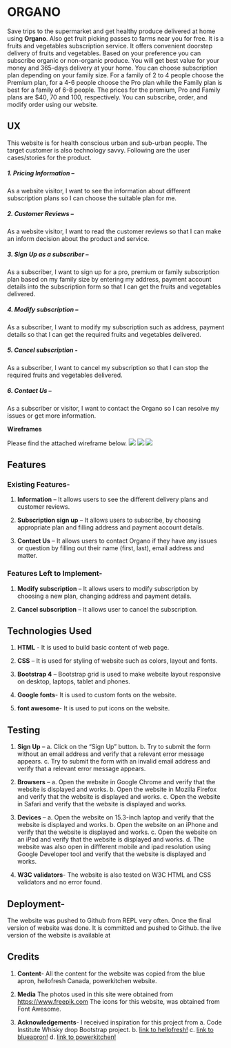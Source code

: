 # **ORGANO**

Save trips to the supermarket and get healthy produce delivered at home using **Organo**. Also get fruit picking passes to farms near you for free.    It is a fruits and vegetables subscription service. It offers convenient doorstep delivery of fruits and vegetables. 
Based on your preference you can subscribe organic or non-organic produce. You will get best value for your money and 365-days delivery at your home. 
You can choose subscription plan depending on your family size. For a family of 2 to 4 people choose the Premium plan, for a 4-6 people choose the Pro plan while the Family plan is best for a family of 6-8 people. The prices for the premium, Pro and Family plans are $40, 70 and 100, respectively. 
You can subscribe, order, and modify order using our website. 


## **UX**


This website is for health conscious urban and sub-urban people. The target customer is also technology savvy. Following are the user cases/stories for the product.

  ##### 1. Pricing Information – 
  As a website visitor, I want to see the information about different subscription plans so I can choose the suitable plan for me.

  ##### 2. Customer Reviews – 
  As a website visitor, I want to read the customer reviews so that I can make an inform decision about the product and service.

  ##### 3. Sign Up as a subscriber – 
  As a subscriber, I want to sign up for a pro, premium or family subscription plan based on my family size by entering my address, payment account details into the subscription form so that I can get the fruits and vegetables delivered.

  ##### 4. Modify subscription – 
  As a subscriber, I want to modify my subscription such as address, payment details so that I can get the required fruits and vegetables delivered.

  ##### 5. Cancel subscription -
  As a subscriber, I want to cancel my subscription so that I can stop the required fruits and vegetables delivered.

  ##### 6. Contact Us – 
  As a subscriber or visitor, I want to contact the Organo so I can resolve my issues or get more information. 

  **Wireframes**

   Please find the attached wireframe below.
   ![](https://github.com/jayab2010/Milestone-1-project/blob/master/IMG_1369.jpg)
   ![](https://github.com/jayab2010/Milestone-1-project/blob/master/IMG_1370.jpg)
   ![](https://github.com/jayab2010/Milestone-1-project/blob/master/IMG_1371.jpg)
  
  


## **Features**


  ### Existing Features-

 1. **Information** – 
 It allows users to see the different delivery plans and customer reviews.

 2. **Subscription sign up** – 
 It allows users to subscribe, by choosing appropriate plan and filling address and payment account details.
  
 3. **Contact Us** – 
 It allows users to contact Organo if they have any issues or question by filling out their name (first, last), email address and matter. 

### Features Left to Implement-

 1. **Modify subscription** – 
 It allows users to modify subscription by choosing a new plan, changing address and payment details.

 2. **Cancel subscription** –
 It allows user to cancel the subscription.

## **Technologies Used**

 1. **HTML** - It is used to build basic content of web page.

 2. **CSS** – It is used for styling of website such as colors, layout and fonts. 

 3. **Bootstrap 4** – Bootstrap grid is used to make website layout responsive on desktop, laptops, tablet and phones.

 4. **Google fonts**- It is used to custom fonts on the website.

 5. **font awesome**- It is used to put icons on the website.


## **Testing**


 1.	**Sign Up** – 
  a.	Click on the “Sign Up” button.
  b.	Try to submit the form without an email address and verify that a relevant error message appears.
  c.	Try to submit the form with an invalid email address and verify that a relevant error message appears.

 2.	**Browsers** –
  a.	Open the website in Google Chrome and verify that the website is displayed and works. 
  b.	Open the website in Mozilla Firefox and verify that the website is displayed and works. 
  c.	Open the website in Safari and verify that the website is displayed and works.

 3.	**Devices** – 
  a.	Open the website on 15.3-inch laptop and verify that the website is displayed and works. 
  b.	Open the website on an iPhone and verify that the website is displayed and works. 
  c.	Open the website on an iPad and verify that the website is displayed and works. 
  d.  The website was also open in diffferent mobile and ipad resolution using Google Developer tool and verify that the website is displayed and works.

 4. **W3C validators**-
      The website is also tested on W3C HTML and CSS validators and no error found.


## **Deployment**-


  The website was pushed to Github from REPL very often.  Once the final version of website was done. It is committed and pushed to Github.
  the live version of the website is available at
  


## **Credits**


1. **Content**-
   All the content for the website was copied from the blue apron, hellofresh Canada, powerkitchen website.

2. **Media**
   The photos used in this site were obtained from https://www.freepik.com
   The icons for this website, was obtained from Font Awesome.


3. **Acknowledgements**-
   I received inspiration for this project from 
  a. Code Institute Whisky drop Bootstrap project.
  b. [link to hellofresh!](https://www.hellofresh.ca)
  c. [link to blueapron!](https://www.blueapron.com)
  d. [link to powerkitchen!](https://www.powerkitchen.ca)




















